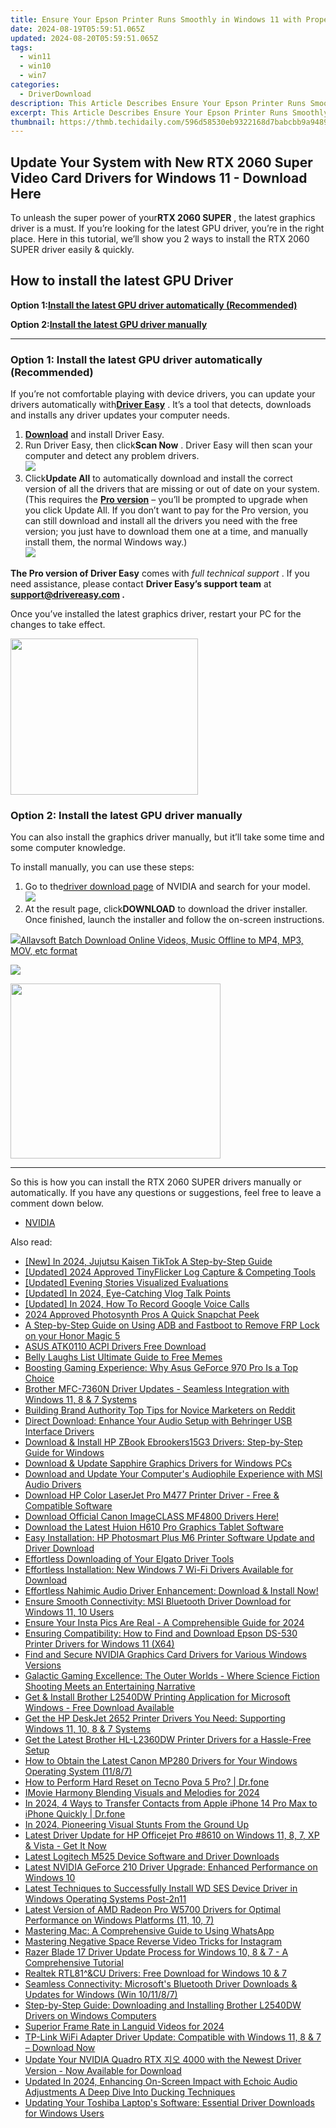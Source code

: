```yaml
---
title: Ensure Your Epson Printer Runs Smoothly in Windows 11 with Proper Drivers Download and Update Guide
date: 2024-08-19T05:59:51.065Z
updated: 2024-08-20T05:59:51.065Z
tags:
  - win11
  - win10
  - win7
categories:
  - DriverDownload
description: This Article Describes Ensure Your Epson Printer Runs Smoothly in Windows 11 with Proper Drivers Download and Update Guide
excerpt: This Article Describes Ensure Your Epson Printer Runs Smoothly in Windows 11 with Proper Drivers Download and Update Guide
thumbnail: https://thmb.techidaily.com/596d58530eb9322168d7babcbb9a9489a386dda09536b6b2d4f38f91d6402603.jpg
---
```


## Update Your System with New RTX 2060 Super Video Card Drivers for Windows 11 - Download Here

To unleash the super power of your**RTX 2060 SUPER** , the latest graphics driver is a must. If you’re looking for the latest GPU driver, you’re in the right place. Here in this tutorial, we’ll show you 2 ways to install the RTX 2060 SUPER driver easily & quickly.

## How to install the latest GPU Driver

 **Option 1:[Install the latest GPU driver automatically (Recommended)](https://www.drivereasy.com/knowledge/rtx-2060-super-drivers-download-update-for-windows-10/#option1)**

 **Option 2:[Install the latest GPU driver manually](https://tools.techidaily.com/drivereasy/download/)**

---

### Option 1: Install the latest GPU driver automatically (Recommended)

 If you’re not comfortable playing with device drivers, you can update your drivers automatically with[**Driver Easy**](https://tools.techidaily.com/drivereasy/download/) . It’s a tool that detects, downloads and installs any driver updates your computer needs.

1. **[Download](https://tools.techidaily.com/drivereasy/download/)**  and install Driver Easy.
2. Run Driver Easy, then click**Scan Now** . Driver Easy will then scan your computer and detect any problem drivers.  
![](https://images.drivereasy.com/wp-content/uploads/2020/11/Scan-now-1.jpg)
3. Click**Update All** to automatically download and install the correct version of all the drivers that are missing or out of date on your system.  
 (This requires the **[Pro version](https://tools.techidaily.com/drivereasy/download/)**  – you’ll be prompted to upgrade when you click Update All. If you don’t want to pay for the Pro version, you can still download and install all the drivers you need with the free version; you just have to download them one at a time, and manually install them, the normal Windows way.)  
![](https://images.drivereasy.com/wp-content/uploads/2021/04/de-2060-super-update.jpg)

**The Pro version of Driver Easy** comes with _full technical support_ . If you need assistance, please contact **Driver Easy’s support team** at **[support@drivereasy.com](https://tools.techidaily.com/drivereasy/download/) .**

 Once you’ve installed the latest graphics driver, restart your PC for the changes to take effect.

<!-- affiliate ads begin -->
<a href="https://printrendy.pxf.io/c/5597632/1453719/17020" target="_top" id="1453719"><img src="//a.impactradius-go.com/display-ad/17020-1453719" border="0" alt="" width="300" height="250"/></a><img height="0" width="0" src="https://imp.pxf.io/i/5597632/1453719/17020" style="position:absolute;visibility:hidden;" border="0" />
<!-- affiliate ads end -->
### Option 2: Install the latest GPU driver manually

 You can also install the graphics driver manually, but it’ll take some time and some computer knowledge.

To install manually, you can use these steps:

1. Go to the[driver download page](https://tools.techidaily.com/drivereasy/download/) of NVIDIA and search for your model.  
![](https://images.drivereasy.com/wp-content/uploads/2021/04/2060-super-manually-1.jpg)
2. At the result page, click**DOWNLOAD** to download the driver installer. Once finished, launch the installer and follow the on-screen instructions.  
<!-- affiliate ads begin -->
<a href="https://secure.2checkout.com/order/checkout.php?PRODS=4631056&QTY=1&AFFILIATE=108875&CART=1"><img src="https://secure.avangate.com/images/merchant/997e65474a248252883b485717f7d098/products/buy-windows.png" border="0">Allavsoft Batch Download Online Videos, Music Offline to MP4, MP3, MOV, etc format </a>
<!-- affiliate ads end -->
![](https://images.drivereasy.com/wp-content/uploads/2021/04/2060-super-manually-2.jpg)

<!-- affiliate ads begin -->
<a href="https://aligracehair.sjv.io/c/5597632/2087264/19272" target="_top" id="2087264"><img src="//a.impactradius-go.com/display-ad/19272-2087264" border="0" alt="" width="336" height="280"/></a><img height="0" width="0" src="https://imp.pxf.io/i/5597632/2087264/19272" style="position:absolute;visibility:hidden;" border="0" />
<!-- affiliate ads end -->
---

 So this is how you can install the RTX 2060 SUPER drivers manually or automatically. If you have any questions or suggestions, feel free to leave a comment down below.

* [NVIDIA](https://tools.techidaily.com/drivereasy/download/)

<ins class="adsbygoogle"
     style="display:block"
     data-ad-format="autorelaxed"
     data-ad-client="ca-pub-7571918770474297"
     data-ad-slot="1223367746"></ins>



<ins class="adsbygoogle"
     style="display:block"
     data-ad-client="ca-pub-7571918770474297"
     data-ad-slot="8358498916"
     data-ad-format="auto"
     data-full-width-responsive="true"></ins>

<span class="atpl-alsoreadstyle">Also read:</span>
<div><ul>
<li><a href="https://tiktok-video-recordings.techidaily.com/new-in-2024-jujutsu-kaisen-tiktok-a-step-by-step-guide/"><u>[New] In 2024, Jujutsu Kaisen TikTok  A Step-by-Step Guide</u></a></li>
<li><a href="https://video-screen-grab.techidaily.com/updated-2024-approved-tinyflicker-log-capture-and-competing-tools/"><u>[Updated] 2024 Approved  TinyFlicker Log Capture & Competing Tools</u></a></li>
<li><a href="https://some-knowledge.techidaily.com/updated-evening-stories-visualized-evaluations/"><u>[Updated] Evening Stories Visualized  Evaluations</u></a></li>
<li><a href="https://youtube-sure.techidaily.com/ed-in-2024-eye-catching-vlog-talk-points/"><u>[Updated] In 2024, Eye-Catching Vlog Talk Points</u></a></li>
<li><a href="https://screen-sharing-recording.techidaily.com/updated-in-2024-how-to-record-google-voice-calls/"><u>[Updated] In 2024, How To Record Google Voice Calls</u></a></li>
<li><a href="https://snapchat-videos.techidaily.com/2024-approved-photosynth-pros-a-quick-snapchat-peek/"><u>2024 Approved  Photosynth Pros  A Quick Snapchat Peek</u></a></li>
<li><a href="https://bypass-frp.techidaily.com/a-step-by-step-guide-on-using-adb-and-fastboot-to-remove-frp-lock-on-your-honor-magic-5-by-drfone-android/"><u>A Step-by-Step Guide on Using ADB and Fastboot to Remove FRP Lock on your Honor Magic 5</u></a></li>
<li><a href="https://hardware-updates.techidaily.com/asus-atk0110-acpi-drivers-free-download/"><u>ASUS ATK0110 ACPI Drivers Free Download</u></a></li>
<li><a href="https://extra-hints.techidaily.com/belly-laughs-list-ultimate-guide-to-free-memes/"><u>Belly Laughs List  Ultimate Guide to Free Memes</u></a></li>
<li><a href="https://hardware-updates.techidaily.com/boosting-gaming-experience-why-asus-geforce-970-pro-is-a-top-choice/"><u>Boosting Gaming Experience: Why Asus GeForce 970 Pro Is a Top Choice</u></a></li>
<li><a href="https://hardware-updates.techidaily.com/brother-mfc-7360n-driver-updates-seamless-integration-with-windows-11-8-and-7-systems/"><u>Brother MFC-7360N Driver Updates - Seamless Integration with Windows 11, 8 & 7 Systems</u></a></li>
<li><a href="https://fox-links.techidaily.com/building-brand-authority-top-tips-for-novice-marketers-on-reddit/"><u>Building Brand Authority  Top Tips for Novice Marketers on Reddit</u></a></li>
<li><a href="https://hardware-updates.techidaily.com/direct-download-enhance-your-audio-setup-with-behringer-usb-interface-drivers/"><u>Direct Download: Enhance Your Audio Setup with Behringer USB Interface Drivers</u></a></li>
<li><a href="https://hardware-updates.techidaily.com/download-and-install-hp-zbook-ebrookers15g3-drivers-step-by-step-guide-for-windows/"><u>Download & Install HP ZBook Ebrookers15G3 Drivers: Step-by-Step Guide for Windows</u></a></li>
<li><a href="https://hardware-updates.techidaily.com/download-and-update-sapphire-graphics-drivers-for-windows-pcs/"><u>Download & Update Sapphire Graphics Drivers for Windows PCs</u></a></li>
<li><a href="https://hardware-updates.techidaily.com/download-and-update-your-computers-audiophile-experience-with-msi-audio-drivers/"><u>Download and Update Your Computer's Audiophile Experience with MSI Audio Drivers</u></a></li>
<li><a href="https://hardware-updates.techidaily.com/download-hp-color-laserjet-pro-m477-printer-driver-free-and-compatible-software/"><u>Download HP Color LaserJet Pro M477 Printer Driver - Free & Compatible Software</u></a></li>
<li><a href="https://hardware-updates.techidaily.com/download-official-canon-imageclass-mf4800-drivers-here/"><u>Download Official Canon ImageCLASS MF4800 Drivers Here!</u></a></li>
<li><a href="https://hardware-updates.techidaily.com/download-the-latest-huion-h610-pro-graphics-tablet-software/"><u>Download the Latest Huion H610 Pro Graphics Tablet Software</u></a></li>
<li><a href="https://hardware-updates.techidaily.com/easy-installation-hp-photosmart-plus-m6-printer-software-update-and-driver-download/"><u>Easy Installation: HP Photosmart Plus M6 Printer Software Update and Driver Download</u></a></li>
<li><a href="https://hardware-updates.techidaily.com/effortless-downloading-of-your-elgato-driver-tools/"><u>Effortless Downloading of Your Elgato Driver Tools</u></a></li>
<li><a href="https://hardware-updates.techidaily.com/effortless-installation-new-windows-7-wi-fi-drivers-available-for-download/"><u>Effortless Installation: New Windows 7 Wi-Fi Drivers Available for Download</u></a></li>
<li><a href="https://hardware-updates.techidaily.com/1722975686362-effortless-nahimic-audio-driver-enhancement-download-and-install-now/"><u>Effortless Nahimic Audio Driver Enhancement: Download & Install Now!</u></a></li>
<li><a href="https://hardware-updates.techidaily.com/ensure-smooth-connectivity-msi-bluetooth-driver-download-for-windows-11-10-users/"><u>Ensure Smooth Connectivity: MSI Bluetooth Driver Download for Windows 11, 10 Users</u></a></li>
<li><a href="https://instagram-videos.techidaily.com/ensure-your-insta-pics-are-real-a-comprehensible-guide-for-2024/"><u>Ensure Your Insta Pics Are Real - A Comprehensible Guide for 2024</u></a></li>
<li><a href="https://hardware-updates.techidaily.com/ensuring-compatibility-how-to-find-and-download-epson-ds-530-printer-drivers-for-windows-11-x64/"><u>Ensuring Compatibility: How to Find and Download Epson DS-530 Printer Drivers for Windows 11 (X64)</u></a></li>
<li><a href="https://hardware-updates.techidaily.com/find-and-secure-nvidia-graphics-card-drivers-for-various-windows-versions/"><u>Find and Secure NVIDIA Graphics Card Drivers for Various Windows Versions</u></a></li>
<li><a href="https://buynow-reviews.techidaily.com/galactic-gaming-excellence-the-outer-worlds-where-science-fiction-shooting-meets-an-entertaining-narrative/"><u>Galactic Gaming Excellence: The Outer Worlds - Where Science Fiction Shooting Meets an Entertaining Narrative</u></a></li>
<li><a href="https://hardware-updates.techidaily.com/get-and-install-brother-l2540dw-printing-application-for-microsoft-windows-free-download-available/"><u>Get & Install Brother L2540DW Printing Application for Microsoft Windows - Free Download Available</u></a></li>
<li><a href="https://hardware-updates.techidaily.com/get-the-hp-deskjet-2652-printer-drivers-you-need-supporting-windows-11-10-8-and-7-systems/"><u>Get the HP DeskJet 2652 Printer Drivers You Need: Supporting Windows 11, 10, 8 & 7 Systems</u></a></li>
<li><a href="https://hardware-updates.techidaily.com/get-the-latest-brother-hl-l2360dw-printer-drivers-for-a-hassle-free-setup/"><u>Get the Latest Brother HL-L2360DW Printer Drivers for a Hassle-Free Setup</u></a></li>
<li><a href="https://hardware-updates.techidaily.com/how-to-obtain-the-latest-canon-mp280-drivers-for-your-windows-operating-system-1187/"><u>How to Obtain the Latest Canon MP280 Drivers for Your Windows Operating System (11/8/7)</u></a></li>
<li><a href="https://techidaily.com/how-to-perform-hard-reset-on-tecno-pova-5-pro-drfone-by-drfone-reset-android-reset-android/"><u>How to Perform Hard Reset on Tecno Pova 5 Pro? | Dr.fone</u></a></li>
<li><a href="https://some-knowledge.techidaily.com/imovie-harmony-blending-visuals-and-melodies-for-2024/"><u>IMovie Harmony  Blending Visuals and Melodies for 2024</u></a></li>
<li><a href="https://iphone-transfer.techidaily.com/in-2024-4-ways-to-transfer-contacts-from-apple-iphone-14-pro-max-to-iphone-quickly-drfone-by-drfone-transfer-from-ios/"><u>In 2024, 4 Ways to Transfer Contacts from Apple iPhone 14 Pro Max to iPhone Quickly | Dr.fone</u></a></li>
<li><a href="https://youtube-stream.techidaily.com/in-2024-pioneering-visual-stunts-from-the-ground-up/"><u>In 2024, Pioneering Visual Stunts From the Ground Up</u></a></li>
<li><a href="https://hardware-updates.techidaily.com/latest-driver-update-for-hp-officejet-pro-8610-on-windows-11-8-7-xp-and-vista-get-it-now/"><u>Latest Driver Update for HP Officejet Pro #8610 on Windows 11, 8, 7, XP & Vista - Get It Now</u></a></li>
<li><a href="https://hardware-updates.techidaily.com/latest-logitech-m525-device-software-and-driver-downloads/"><u>Latest Logitech M525 Device Software and Driver Downloads</u></a></li>
<li><a href="https://hardware-updates.techidaily.com/latest-nvidia-geforce-210-driver-upgrade-enhanced-performance-on-windows-10/"><u>Latest NVIDIA GeForce 210 Driver Upgrade: Enhanced Performance on Windows 10</u></a></li>
<li><a href="https://hardware-updates.techidaily.com/latest-techniques-to-successfully-install-wd-ses-device-driver-in-windows-operating-systems-post-2n11/"><u>Latest Techniques to Successfully Install WD SES Device Driver in Windows Operating Systems Post-2n11</u></a></li>
<li><a href="https://hardware-updates.techidaily.com/latest-version-of-amd-radeon-pro-w5700-drivers-for-optimal-performance-on-windows-platforms-11-10-7/"><u>Latest Version of AMD Radeon Pro W5700 Drivers for Optimal Performance on Windows Platforms (11, 10, 7)</u></a></li>
<li><a href="https://techtrends.techidaily.com/mastering-mac-a-comprehensive-guide-to-using-whatsapp/"><u>Mastering Mac: A Comprehensive Guide to Using WhatsApp</u></a></li>
<li><a href="https://instagram-clips.techidaily.com/mastering-negative-space-reverse-video-tricks-for-instagram/"><u>Mastering Negative Space  Reverse Video Tricks for Instagram</u></a></li>
<li><a href="https://hardware-updates.techidaily.com/razer-blade-17-driver-update-process-for-windows-10-8-and-7-a-comprehensive-tutorial/"><u>Razer Blade 17 Driver Update Process for Windows 10, 8 & 7 - A Comprehensive Tutorial</u></a></li>
<li><a href="https://hardware-updates.techidaily.com/realtek-rtl81andampcu-drivers-free-download-for-windows-10-and-7/"><u>Realtek RTL81^&amp;CU Drivers: Free Download for Windows 10 & 7</u></a></li>
<li><a href="https://hardware-updates.techidaily.com/seamless-connectivity-microsofts-bluetooth-driver-downloads-and-updates-for-windows-win-101187/"><u>Seamless Connectivity: Microsoft's Bluetooth Driver Downloads & Updates for Windows (Win 10/11/8/7)</u></a></li>
<li><a href="https://hardware-updates.techidaily.com/step-by-step-guide-downloading-and-installing-brother-l2540dw-drivers-on-windows-computers/"><u>Step-by-Step Guide: Downloading and Installing Brother L2540DW Drivers on Windows Computers</u></a></li>
<li><a href="https://some-guidance.techidaily.com/superior-frame-rate-in-languid-videos-for-2024/"><u>Superior Frame Rate in Languid Videos for 2024</u></a></li>
<li><a href="https://hardware-updates.techidaily.com/tp-link-wifi-adapter-driver-update-compatible-with-windows-11-8-and-7-download-now/"><u>TP-Link WiFi Adapter Driver Update: Compatible with Windows 11, 8 & 7 – Download Now</u></a></li>
<li><a href="https://hardware-updates.techidaily.com/1722970933247-update-your-nvidia-quadro-rtx-4000-with-the-newest-driver-version-now-available-for-download/"><u>Update Your NVIDIA Quadro RTX 지오 4000 with the Newest Driver Version - Now Available for Download</u></a></li>
<li><a href="https://audio-shaping.techidaily.com/updated-in-2024-enhancing-on-screen-impact-with-echoic-audio-adjustments-a-deep-dive-into-ducking-techniques/"><u>Updated In 2024, Enhancing On-Screen Impact with Echoic Audio Adjustments A Deep Dive Into Ducking Techniques</u></a></li>
<li><a href="https://hardware-updates.techidaily.com/updating-your-toshiba-laptops-software-essential-driver-downloads-for-windows-users/"><u>Updating Your Toshiba Laptop's Software: Essential Driver Downloads for Windows Users</u></a></li>
</ul></div>
